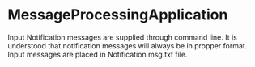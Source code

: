 # MessageProcessingApplication
Input Notification messages are supplied through command line.
It is understood that notification messages will always be in propper format.
Input messages are placed in Notification msg.txt file.

